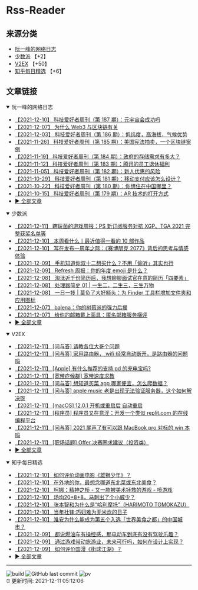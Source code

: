 # Rss-Reader

## 来源分类

* [阮一峰的网络日志](#阮一峰的网络日志)
* [少数派](#少数派) 【+2】
* [V2EX](#V2EX) 【+50】
* [知乎每日精选](#知乎每日精选) 【+6】

## 文章链接

<details open>
    <summary id="阮一峰的网络日志">
     阮一峰的网络日志
    </summary>


* [【2021-12-10】 科技爱好者周刊（第 187 期）：元宇宙会成功吗](http://www.ruanyifeng.com/blog/2021/12/weekly-issue-187.html)
* [【2021-12-07】 为什么 Web3 与区块链有关](http://www.ruanyifeng.com/blog/2021/12/web3.html)
* [【2021-12-03】 科技爱好者周刊（第 186 期）：低纬度，高海拔，气候优势](http://www.ruanyifeng.com/blog/2021/12/weekly-issue-186.html)
* [【2021-11-26】 科技爱好者周刊（第 185 期）：美国宪法拍卖，一个区块链案例](http://www.ruanyifeng.com/blog/2021/11/weekly-issue-185.html)
* [【2021-11-19】 科技爱好者周刊（第 184 期）：政府的存储需求有多大？](http://www.ruanyifeng.com/blog/2021/11/weekly-issue-184.html)
* [【2021-11-12】 科技爱好者周刊（第 183 期）：腾讯的员工退休福利](http://www.ruanyifeng.com/blog/2021/11/weekly-issue-183.html)
* [【2021-11-05】 科技爱好者周刊（第 182 期）：新人优惠的风险](http://www.ruanyifeng.com/blog/2021/11/weekly-issue-182.html)
* [【2021-10-29】 科技爱好者周刊（第 181 期）：移动支付应该怎么设计？](http://www.ruanyifeng.com/blog/2021/10/weekly-issue-181.html)
* [【2021-10-22】 科技爱好者周刊（第 180 期）：你想住在中国哪里？](http://www.ruanyifeng.com/blog/2021/10/weekly-issue-180.html)
* [【2021-10-15】 科技爱好者周刊（第 179 期）：AR 技术的打开方式](http://www.ruanyifeng.com/blog/2021/10/weekly-issue-179.html)
* [:arrow_forward: 全部文章](data/阮一峰的网络日志.md)
</details>

<details open>
    <summary id="少数派">
     少数派
    </summary>


* [【2021-12-11】 瞎玩菌的游戏周报：PS 新订阅服务对抗 XGP、TGA 2021 完整获奖名单等](https://sspai.com/post/70351)
* [【2021-12-10】 本周看什么丨最近值得一看的 10 部作品](https://sspai.com/post/70363)
* [【2021-12-10】 写在发布一周年之际：《赛博朋克 2077》背后的思考与情感体验](https://sspai.com/post/70359)
* [【2021-12-09】 手机知道你双十二想买什么？不用「偷听」其实也行](https://sspai.com/post/70346)
* [【2021-12-09】 Refresh 周报：你的年度 emoji 是什么？](https://sspai.com/post/70335)
* [【2021-12-08】 淘汰近千份简历后，我想聊聊面试官在意的简历「四要素」](https://sspai.com/post/70206)
* [【2021-12-08】 处理器简史 01 | 一生二，二生三，三生万物](https://sspai.com/prime/story/sv-anecdotes-01)
* [【2021-12-08】 一日一技 | 莫负了大好额头：为 Finder 工具栏增加文件夹和应用图标](https://sspai.com/post/70331)
* [【2021-12-07】 balena：你的树莓派的强力后援](https://sspai.com/post/70302)
* [【2021-12-07】 给你的邮箱戴上面具：匿名邮箱服务横评](https://sspai.com/post/70198)
* [:arrow_forward: 全部文章](data/少数派.md)
</details>

<details open>
    <summary id="V2EX">
     V2EX
    </summary>


* [【2021-12-11】 [问与答] 请教各位大哥个问题](https://www.v2ex.com/t/821496)
* [【2021-12-11】 [问与答] 家用路由器， wifi 经常自动断开，是路由器的问题吗](https://www.v2ex.com/t/821494)
* [【2021-12-11】 [Apple] 有什么推荐的支持 pd 的充电宝吗?](https://www.v2ex.com/t/821493)
* [【2021-12-11】 [宽带症候群] 宽带速度求教](https://www.v2ex.com/t/821492)
* [【2021-12-11】 [问与答] 想知道买菜 app 哪家便宜，怎么爬数据？](https://www.v2ex.com/t/821491)
* [【2021-12-11】 [问与答] apple music 老是出现无法验证服务器，这个如何解决呀](https://www.v2ex.com/t/821490)
* [【2021-12-11】 [macOS] 12.0.1 开机或重启后 自动重启](https://www.v2ex.com/t/821488)
* [【2021-12-11】 [程序员] 程序员又在意淫：开发一个类似 replit.com 的在线编程平台](https://www.v2ex.com/t/821487)
* [【2021-12-11】 [问与答] 2021 尾声了有可以跟 MacBook pro 对标的 win 本吗](https://www.v2ex.com/t/821486)
* [【2021-12-11】 [职场话题] Offer 决赛圈求建议（投资类）](https://www.v2ex.com/t/821485)
* [:arrow_forward: 全部文章](data/V2EX.md)
</details>

<details open>
    <summary id="知乎每日精选">
     知乎每日精选
    </summary>


* [【2021-12-10】 如何评价动画电影《雄狮少年》？](http://www.zhihu.com/question/464023953/answer/2265710484?utm_campaign=rss&utm_medium=rss&utm_source=rss&utm_content=title)
* [【2021-12-10】 在外地的你，最想念哪道东北菜或东北美食？](http://www.zhihu.com/question/51123653/answer/2262093092?utm_campaign=rss&utm_medium=rss&utm_source=rss&utm_content=title)
* [【2021-12-10】 柯娜：精神之桥 - 又一款被美术拯救的游戏 - 喷游戏](http://zhuanlan.zhihu.com/p/433680608?utm_campaign=rss&utm_medium=rss&utm_source=rss&utm_content=title)
* [【2021-12-10】 场均20+8+8，马刺出了个小威少？](http://zhuanlan.zhihu.com/p/443758208?utm_campaign=rss&utm_medium=rss&utm_source=rss&utm_content=title)
* [【2021-12-10】 张本智和为什么是“哈利摩托”（HARIMOTO TOMOKAZU）](http://zhuanlan.zhihu.com/p/443105634?utm_campaign=rss&utm_medium=rss&utm_source=rss&utm_content=title)
* [【2021-12-10】 当年杜锋:巧妇难为无米炊的日子](http://zhuanlan.zhihu.com/p/443395382?utm_campaign=rss&utm_medium=rss&utm_source=rss&utm_content=title)
* [【2021-12-10】 淮安为什么能成为第五个入选「世界美食之都」的中国城市？](http://www.zhihu.com/question/497668532/answer/2262014345?utm_campaign=rss&utm_medium=rss&utm_source=rss&utm_content=title)
* [【2021-12-09】 都说燃油车有操控感，那电动车到底有没有驾驶乐趣？](http://www.zhihu.com/question/504476372/answer/2262761267?utm_campaign=rss&utm_medium=rss&utm_source=rss&utm_content=title)
* [【2021-12-09】 通过游戏带动旅游业，未来可行吗，如何在设计上实现？](http://www.zhihu.com/question/502964091/answer/2258973173?utm_campaign=rss&utm_medium=rss&utm_source=rss&utm_content=title)
* [【2021-12-09】 如何评价国漫《街球江湖》？](http://www.zhihu.com/question/500175871/answer/2232895993?utm_campaign=rss&utm_medium=rss&utm_source=rss&utm_content=title)
* [:arrow_forward: 全部文章](data/知乎每日精选.md)
</details>


---

![build](https://github.com/LikaiLee/rss-reader/workflows/rss%20reader/badge.svg)
![GitHub last commit](https://img.shields.io/github/last-commit/likailee/rss-reader)
![pv](https://pageview.vercel.app/?github_user=likailee) <br>
:alarm_clock: 更新时间: 2021-12-11 05:12:06